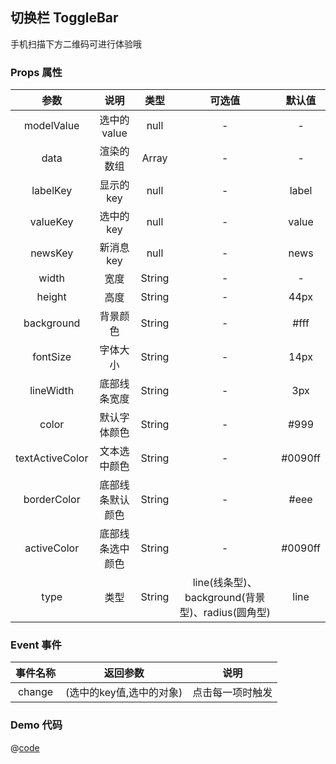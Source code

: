 ## 切换栏 ToggleBar

手机扫描下方二维码可进行体验哦
<qr-code path="nav/toggle-bar"/>

<ShowPage path="nav/toggle-bar"/>

### Props 属性
| 参数 | 说明 | 类型 | 可选值 | 默认值 |
| :----: | :----: | :----: | :----: | :----: |
| modelValue | 选中的value | null | - | - |
| data | 渲染的数组 | Array | - | - |
| labelKey | 显示的key | null | - | label |
| valueKey | 选中的key | null | - | value |
| newsKey | 新消息key | null | - | news |
| width | 宽度 | String | - | - |
| height | 高度 | String | - | 44px |
| background | 背景颜色 | String | - | #fff |
| fontSize | 字体大小 | String | - | 14px |
| lineWidth | 底部线条宽度 | String | - | 3px |
| color | 默认字体颜色 | String | - | #999 |
| textActiveColor | 文本选中颜色 | String | - | #0090ff |
| borderColor | 底部线条默认颜色 | String | - | #eee |
| activeColor | 底部线条选中颜色 | String | - | #0090ff |
| type | 类型 | String | line(线条型)、background(背景型)、radius(圆角型) | line |

### Event 事件
| 事件名称 | 返回参数 | 说明 |
| :----: | :----: | :----: |
| change | (选中的key值,选中的对象) | 点击每一项时触发 |

### Demo 代码
@[code](../../../src/views/nav/toggle-bar.vue)